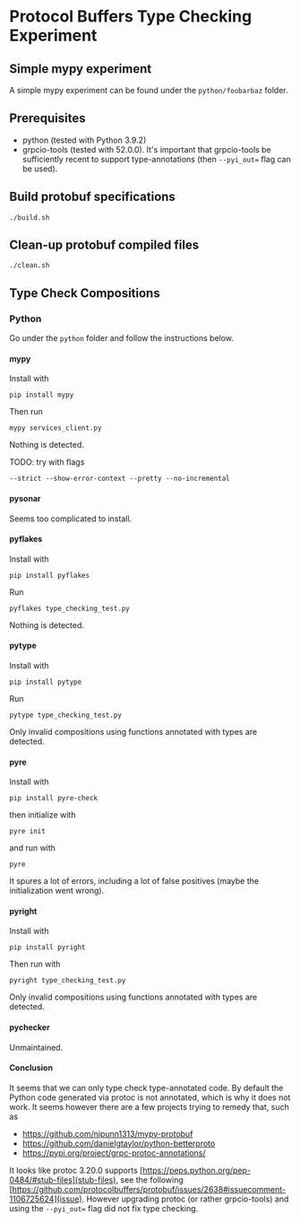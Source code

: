 # Protocol Buffers Type Checking Experiment

## Simple mypy experiment

A simple mypy experiment can be found under the `python/foobarbaz`
folder.

## Prerequisites

- python (tested with Python 3.9.2)
- grpcio-tools (tested with 52.0.0).  It's important that grpcio-tools
  be sufficiently recent to support type-annotations (then
  `--pyi_out=` flag can be used).

## Build protobuf specifications

```
./build.sh
```

## Clean-up protobuf compiled files

```
./clean.sh
```

## Type Check Compositions

### Python

Go under the `python` folder and follow the instructions below.

#### mypy

Install with

```
pip install mypy
```

Then run

```
mypy services_client.py
```

Nothing is detected.

TODO: try with flags

```
--strict --show-error-context --pretty --no-incremental
```

#### pysonar

Seems too complicated to install.

#### pyflakes

Install with

```
pip install pyflakes
```

Run

```
pyflakes type_checking_test.py
```

Nothing is detected.

#### pytype

Install with

```
pip install pytype
```

Run

```
pytype type_checking_test.py
```

Only invalid compositions using functions annotated with types are
detected.

#### pyre

Install with

```
pip install pyre-check
```

then initialize with

```
pyre init
```

and run with

```
pyre
```

It spures a lot of errors, including a lot of false positives (maybe
the initialization went wrong).

#### pyright

Install with

```
pip install pyright
```

Then run with

```
pyright type_checking_test.py
```

Only invalid compositions using functions annotated with types are
detected.

#### pychecker

Unmaintained.

#### Conclusion

It seems that we can only type check type-annotated code.  By default
the Python code generated via protoc is not annotated, which is why it
does not work.  It seems however there are a few projects trying to
remedy that, such as

* https://github.com/nipunn1313/mypy-protobuf
* https://github.com/danielgtaylor/python-betterproto
* https://pypi.org/project/grpc-protoc-annotations/

It looks like protoc 3.20.0 supports
[https://peps.python.org/pep-0484/#stub-files](stub-files), see the
following
[https://github.com/protocolbuffers/protobuf/issues/2638#issuecomment-1106725624](issue).
However upgrading protoc (or rather grpcio-tools) and using the
`--pyi_out=` flag did not fix type checking.
